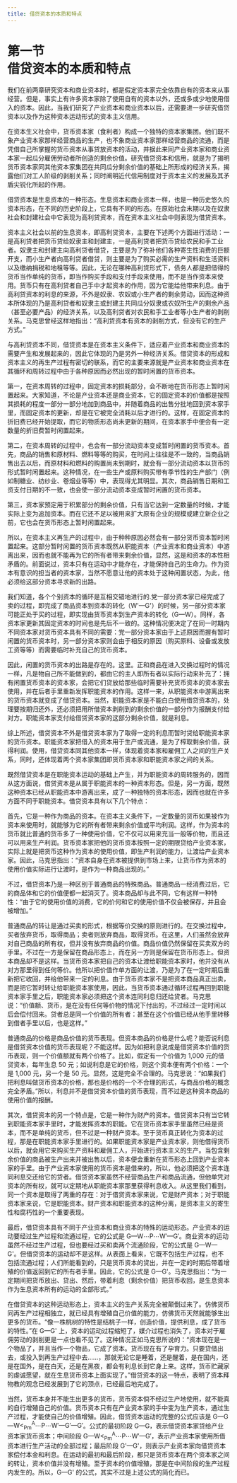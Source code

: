 ```yaml
---
title: 借贷资本的本质和特点
---
```


# 第一节<br>**借贷资本的本质和特点**

我们在前两章研究资本和商业资本时，都是假定资本家完全依靠自有的资本来从事经营。但是，事实上有许多资本家除了使用自有的资本以外，还或多或少地使用借入的资本。因此，当我们研究了产业资本和商业资本以后，还需要进一步研究借贷资本以及作为这种资本运动形式的资本主义信用。

在资本生义社会中，货币资本家（食利者）构成一个独特的资本家集团。他们既不象产业资本家那样经营商品的生产，也不象商业资本家那样经营商品的流通，而是凭借自己所掌握的货币资本从事贷放资本的活动，并据此来同产业资本家和商业资本家一起瓜分雇佣劳动者所创造的剩余价值。研究借贷资本和信用，就是为了揭明货币资本家同其他资本家集团在共同瓜分剩余价值的基础上所形成的经济关系，揭露他们对工人阶级的剥削关系；同时阐明近代信用制度对于资本主义的发展及其矛盾尖锐化所起的作用。

借贷资本是生息资本的一种形态。生息资本和商业资本一样，也是一种历史悠久的资本形态，在不同的历史阶段上，它具有不同的形态。在原始社会末期以及在奴隶社会和封建社会中它表现为高利贷资本，而在资本主义社会中则表现为借贷资本。

资本主义社会以前的生息资本，即高利贷资本，主要在下述两个方面进行活动：一是高利贷者把货币贷给奴隶主和封建主，一是高利贷者把货币贷给农民和手工业者。奴隶主和封建主向高利贷者借贷，主要是为了弥补他们各种寄生性消费的巨额开支，而小生产者向高利贷者借贷，则主要是为了购买必需的生产资料和生活资料以及缴纳捐税和地租等等。因此，无论在哪种高利贷形式下，债务人都是把借得的货币当作单纯的货币，即当作购买手段和支付手段来使用，而不是当作资本来使用。货币只有在高利贷者自己手中才起资本的作用，因为它能给他带来利息。由于高利贷资本的利息的来源，不外是奴隶、农奴或小生产者的剩余劳动，因而这种资本所体现的乃是高利贷者和奴隶主或封建主共同瓜分奴隶或农奴所生产的剩余产品（甚至必要产品）的经济关系，以及高利贷者对农民和手工业者等小生产者的剥削关系。马克思曾经这样地指出：“高利贷资本有资本的剥削方式，但没有它的生产方式。”

与高利贷资本不同，借贷资本是在资本主义条件下，适应着产业资本和商业资本的需要产生和发展起来的，因此它体现的乃是另外一种经济关系。借贷资本的形成和资本主义的再生产过程有密切的联系，而它的主要来源就是产业资本和商业资本在其循环和周转过程中由于各种原因而必然出现的暂时闲置的货币资本。

第一，在资本周转的过程中，固定资本的损耗部分，会不断地在货币形态上暂时闲置起来。大家知道，不论是产业资本还是商业资本，它的固定资本的价值都是按照其损耗的程度一部分一部分地加到商品中，并随着商品的出售分批地回到资本家手里，而固定资本的更新，却是在它被完全消耗以后才进行的。这样，在固定资本的折旧费已经开始提取，而它的物质形态尚未更新的期间，在资本家手中便会有一定数量的折旧费暂时闲置起来。

第二，在资本周转的过程中，也会有一部分流动资本变成暂时闲置的货币资本。首先，商品的销售和原材料、燃料等等的购买，在时间上往往是不一致的，当商品销售出去以后，而原材料和燃料的购置尚未到期时，就会有一部分流动资本以货币的形式暂时闲置起来。这种情况，在一些生产或原料购买带有季节性的生产部门（例如制糖业、纺纱业、卷烟业等等）中，表现得尤其明显。其次，商品销售日期和工资支付日期的不一致，也会使一部分流动资本变成暂时闲置的货币资本。

第三，资本家预定用于积累部分的剩余价值，只有当它达到一定数量的时候，才能实际上变为追加资本。而在它还不足以被用来扩大原有企业的规模或建立新企业之前，它也会在货币形态上暂时闲置起来。

所以，在资本主义再生产的过程中，由于种种原因必然会有一部分货币资本暂时闲置起来。这部分暂时闲置的货币资本既然从职能资本（产业资本和商业资本）中游离出来，因而也就不能再为它的所有者带来剩余价值，显然，这是和资本的本性相矛盾的。前面说过，资本只有在运动中才能存在，才能保持自己的生命力。作为资本有意识的担当者的资本家，当然不愿意让他的资本处于这种闲置状态，为此，他必须给这部分资本寻求新的出路。

我们知道，各个个别资本的循环是互相交错地进行的.党一部分资本家已经完成了卖的过程，即完成了商品资本到资本的转化（W'—G'）的时候，另一部分资本家可能正处于买的过程，即实现由货币资本到生产资本的转化（G—W）。同样，各资本家更新其固定资本的时间也是先后不一致的。这种情况便决定了在同一时期内不同资本家对货币资本具有不同的需要：党一部分资本家由于上述原因而握有暂时闲置的货币资本时，另一部分资本家则会由于相反的原因（购买原料、设备或发放工资等等）而需要临时补充自己的货币资本。

因此，闲置的货币资本的出路是存在的。这里。正和商品在进入交换过程时的情况一样，凡是物自己所不能做到的，都由它的主人即所有者以实际行动来补充了：拥有闲置货币资本的资本家，会把它们贷放给那些临时需要补充货币资本的资本家去使用，并在后者手里重新发挥职能资本的作用。这样一来，从职能资本中游离出来的货币资本就变成了借贷资本。当然，职能资本家是不能白白使用借贷资本的，处理要按期归还外，还必须把用所借资本剥削到的剩余价值的一部分作为报酬支付给对方。职能资本家支付给借贷资本家的这部分剩余价值，就是利息。

综上所述，借贷资本不外是借贷资本家为了取得一定的利息而暂时贷给职能资本家的货币资本。职能资本家把借入的资本用于生产或流通，是为了榨取剩余价值，获得利润。使用，借贷资本同其他资本一样，体现着资本家和雇佣工人之间的生产关系，同时，还体现着两个资本家集团即货币资本家和职能资本家之间的关系。

既然借贷资本是在职能资本运动的基础上产生，并为职能资本的周转服务的，因而从这方面说，借贷资本是从属于职能资本的一种资本形态。但是，另一方面，既然这种资本已经从职能资本中游离出来，成了一种独特的资本形态，因而也就在许多方面不同于职能资本。借贷资本具有以下几个特点：

首先，它是一种作为商品的资本。在资本主义条件下，一定数量的货币如果被作为资本来使用时，就能够为它的所有者带来剩余价值或平均利润。这样，作为资本的货币就比普通的货币多了一种使用价值，它不仅可以用来充当一般等价物，而且还可以用来生产利润。货币资本家把他的货币资本按照一定的期限贷给产业资本家，实际上就是把货币这种作为资本的使用价值，即生产利润的能力，让渡给产业资本家。因此，马克思指出：“资本自身在资本被提供到市场上来，让货币作为资本的使用价值实际进行让渡时，是作为一种商品出现的。”

不过，借贷资本乃是一种区别于普通商品的特殊商品。普通商品一经消费过后，它的商品体和它的价值便都一起消灭了。资本商品却与此不同，它有这样一种特性：“由于它的使用价值的消费，它的价何和它的使用价值不仅会被保存，并且会被增加。”

普通商品的转让是通过买卖的形式，根据等价交换的原则进行的。在交换过程中，买者放弃货币，取得商品；卖者则放弃商品，取得货币。在这里，人们虽然会放弃对自己商品的所有权，但并没有放弃商品的价值。商品价值仍然保留在买卖双方的手里。不过在一方是保留在商品形态上，而在另一方则是保留在货币形态上。但资本商品却不是这样。当货币资本家把自己的资本让渡给职能资本家时，他并没有从对方那里得到任何等价。他所以把价值作单方面的让渡，乃是为了在一定时期后重新把它收回，并给他带来一定的利息。由于货币资本家不是把资本商品真正出卖，而是把它暂时转让给职能资本家使用，因此，当货币资本通过循环过程再回到职能资本家手里之后，职能资本家必须把这个资本连同利息归还给贷者。马克思说：“价值额、货币，是在没有任何等价物的情况下付出的，不过经过一定时间以后会偿付回来。贷者总是同一个价值的所有者：甚至在这个价值已经从他手里转移到借者手里以后，也是这样。”

普通商品的价格是商品价值的货币表现。但资本商品的价格是什么呢？能否说利息是借贷资本价值的货币表现呢？不能这样。因为如把利息说成是借贷资本价值的货币表现，则一个价值额就有两个价格了。比如，假定有一个价值为 1,000 元的借贷资本，每年生息 50 元；如说利息是它的价格，则这个资本便有两个价格：一个是 1,000 元，另一个是 50 元。显然，这是完全不合理的。马克思说：“如果我们把利息叫做货币资本的价格，那也是价格的一个不合理的形式，与商品价格的概念完全矛盾。”所以，利息并不是借贷资本价值的货币表现，而不过是这种资本商品的使用价值的报酬。

其次，借贷资本的另一个特点是，它是一种作为财产的资本。借贷资本只有当它转到职能资本家手里时，才能发挥资本的职能。它在货币资本家手里虽然已经是资本，而不是单纯的货币，但不过是一种财产资本。至于货币真正转化为资本的过程，那是在职能资本家手里进行的。如果职能资本家是产业资本家，则他借得货币以后，就会用它来购买生产资料和雇佣工人，开始进行资本主义的生产。当包含剩余价值的商品被生产出来并被出售以后，资本便会重新在货币形态上回到产业资本家的手里。由于产业资本家使用的货币资本是借来的，所以，他必须把这个资本连同利息交还给它的贷者。借贷资本家虽然不经营商品生产和商品流通，但他单凭对资本的所有权，就可以定期地从职能资本家那里获得利息收入。从这里我们看到，同一个资本是取得了两重的存在：对于借贷资本家来说，它是财产资本；对于职能资本家来说，它是职能资本。财产资本和职能资本的这种分离，是资本主义的寄生性和腐朽性的一个重要表现。

最后，借贷资本具有不同于产业资本和商业资本的特殊的运动形态。产业资本的运动要经过生产过程和流通过程，它的公式是 $\newcommand{\dash}{\mathop{\text{---}}}\mathrm{G\dash W\cdots P\cdots W'\dash G'}$。商业资本的运动虽然不经过生产过程，但也要经过买和卖两个流通阶段，它的公式是 G—W—G'。但借贷资本的运动却不是这样。从表面上看来，它既不包括生产过程，也不包括流通过程；人们所能看到的，只是货币资本的贷出，并在一定的时期后带着增殖的价值返回到它的所有者手里。因此，它的公式是 G—G'。马克思指出：“为一定期间把货币放出、贷出、然后，带着利息（剩余价值）把货币收回，是生息资本作为生息资本所有的运动的全部形式。”

在借贷资本的这种运动形态上，资本主义的生产关系完全被颠倒过来了。仿佛货币同再生产过程相独立，就已经具有增殖自己价值的能力，仿佛货币天然就能够生出更多的货币。“像一株桃树的特性是结桃子一样，创造价值，提供利息，成了货币的特性。”在 G—G' 上，资本的运动过程缩短了，媒介过程也消失了，资本对于雇佣劳动的剥削更是一点也看不见了。这种情况正如马克思所说的：“资本现在是一个物品了，并且当作一个物品，它成了资本。货币现在有了孕育力。只要贷借出去，或投入到再生产过程中去……，那就无论它是睡着，还是醒着，是在国内，还是在国外，是在白天，还是在黑夜，都会有利息长到它身上来。这样，货币贮藏家的虔诚愿望，就在生息货币资本上面实现了。”借贷资本的这一特点，表明了资本拜物教的观念已经发展到了它的顶点，已经最后地完成了。

当然，货币本身并不能生出更多的货币，货币资本倘不经过生产地使用，就不能真的自行增殖自己的价值。货币资本只有在产业资本家的手中变为生产资本，通过生产过程，才能使自己的价值增殖。因此，借贷资本运动的完整的公式应该是 $\newcommand{\dash}{\mathop{\text{---}}}\mathrm{G\dash G\dash W<^A_{Pm}\cdots P\cdots W'\dash G'\dash G'}$。公式的最初阶段 G—G，表示借贷资本家贷给产业资本家货币资本；中间阶段 $\newcommand{\dash}{\mathop{\text{---}}}\mathrm{G\dash W<^A_{Pm}\cdots P\cdots W'\dash G'}$，表示产业资本家使用所借资本进行生产活动的全部过程；最后阶段 G'—G'，则表示产业资本家向借贷资本家偿付本金和利息。在运动的最初和最后阶段，都只是货币资本在两个资本家之间的转让，资本价值并没有增殖。至于资本的价值增殖，那是在中间阶段的生产过程内发生的。所以，G—G' 的公式，其实不过是上述公式的简化而已。